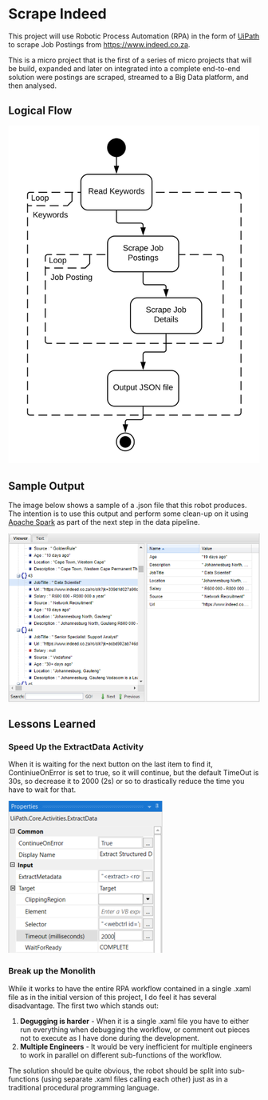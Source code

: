 # Scrape Indeed
This project will use Robotic Process Automation (RPA) in the form of [UiPath](https://www.uipath.com/) to scrape Job Postings from https://www.indeed.co.za.

This is a micro project that is the first of a series of micro projects that will be build, expanded and later on integrated into a complete end-to-end solution were postings are scraped, streamed to a Big Data platform, and then analysed.

## Logical Flow

![Logical Flow Diagram](images/logical-flow.svg)

## Sample Output

The image below shows a sample of a .json file that this robot produces. The intention is to use this output and perform some clean-up on it using [Apache Spark](https://spark.apache.org/) as part of the next step in the data pipeline.

![JSON Sample Output](images/json-sample.png)

## Lessons Learned

### Speed Up the ExtractData Activity
When it is waiting for the next button on the last item to find it, ContiniueOnError is set to true, so it will continue, but the default TimeOut is 30s, so decrease it to 2000 (2s) or so to drastically reduce the time you have to wait for that.

![ContinueOnError TimeOut](images/continue-timeout.png)

### Break up the Monolith
While it works to have the entire RPA workflow contained in a single .xaml file as in the initial version of this project, I do feel it has several disadvantage. The first two which stands out:
1. __Degugging is harder__ - When it is a single .xaml file you have to either run everything when debugging the workflow, or comment out pieces not to execute as I have done during the development.
2. __Multiple Engineers__ - It would be very inefficient for multiple engineers to work in parallel on different sub-functions of the workflow.

The solution should be quite obvious, the robot should be split into sub-functions (using separate .xaml files calling each other) just as in a traditional procedural programming language.
